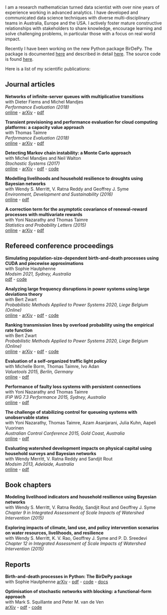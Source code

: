 I am a research mathematician turned data scientist with over nine years of experience working in advanced analytics. I have developed and communicated data science techniques  with diverse multi-disciplinary teams in Australia, Europe and the USA. I actively foster mature constructive relationships with stakeholders to share knowledge, encourage learning and solve challenging problems, in particular those with a focus on real world impact.

Recently I have been working on the new Python package BirDePy. The package is documented [here](https://birdepy.github.io/) and described in detail [here](https://github.com/bpatch/publications/blob/main/birdepy.pdf). The source code is found [here](https://github.com/birdepy/birdepy_project/tree/main/src/birdepy). 

Here is a list of my scientific publications:

## Journal articles

**Networks of infinite-server queues with multiplicative transitions**  
with Dieter Fiems and Michel Mandjes  
*Performance Evaluation (2018)*  
[online](https://www.sciencedirect.com/science/article/pii/S0166531617303814) - [arXiv](https://arxiv.org/abs/1711.04384) - [pdf](https://github.com/bpatch/publications/blob/main/FiemsMandjesPatch2018.pdf)

**Transient provisioning and performance evaluation for cloud computing platforms: a capacity value approach**  
with Thomas Taimre  
*Performance Evaluation (2018)*  
[online](https://www.sciencedirect.com/science/article/pii/S016653161730175X) - [arXiv](https://arxiv.org/abs/1612.01845) - [pdf](https://github.com/bpatch/publications/blob/main/PatchTaimre2018.pdf)  

**Detecting Markov chain instability: a Monte Carlo approach**  
with Michel Mandjes and Neil Walton  
*Stochastic Systems (2017)*  
[online](https://pubsonline.informs.org/doi/pdf/10.1287/stsy.2017.0003) - [arXiv](https://arxiv.org/abs/1608.03257) - [pdf](https://github.com/bpatch/publications/blob/main/MandjesPatchWalton2017.pdf) - [code](https://github.com/bpatch/Markov-Chain-Instability)  

**Modelling livelihoods and household resilience to droughts using Bayesian networks**  
with Wendy S. Merritt, V. Ratna Reddy and Geoffrey J. Syme  
*Environment, Development and Sustainability (2016)*  
[online](https://link.springer.com/article/10.1007/s10668-015-9650-1) - [pdf](https://github.com/bpatch/publications/blob/main/Merritt2016_Article_ModellingLivelihoodsAndHouseho.pdf)  

**A correction term for the asymptotic covariance of renewal-reward processes with multivariate rewards**  
with Yoni Nazarathy and Thomas Taimre  
*Statistics and Probability Letters (2015)*  
[online](https://www.sciencedirect.com/science/article/pii/S0167715215000942#) - [arXiv](https://arxiv.org/abs/1408.1530) - [pdf](https://github.com/bpatch/publications/blob/main/PatchNazarathyTaimre2015.pdf)  

## Refereed conference proceedings

**Simulating population-size-dependent birth-and-death processes using CUDA and piecewise approximations**  
with Sophie Hautphenne  
*Modsim 2021, Sydney, Australia*  
[pdf](https://github.com/bpatch/publications/blob/main/psdbdp_simulation.pdf) - [code]()  

**Analyzing large frequency disruptions in power systems using large deviations theory**  
with Bert Zwart  
*Probabilistic Methods Applied to Power Systems 2020, Liege Belgium (Online)*  
[online](https://ieeexplore.ieee.org/document/9183551) - [arXiv](https://arxiv.org/abs/2002.12675) - [pdf](https://github.com/bpatch/publications/blob/main/power-system-frequency-disruptions.pdf) - [code](https://github.com/bpatch/power-system-frequency-deviations)  

**Ranking transmission lines by overload probability using the empirical rate function**  
with Bert Zwart  
*Probabilistic Methods Applied to Power Systems 2020, Liege Belgium (Online)*  
[online](https://ieeexplore.ieee.org/document/9183567) - [arXiv](https://arxiv.org/abs/2002.12675) - [pdf](https://github.com/bpatch/publications/blob/main/power-system-tail-rank.pdf) - [code](https://github.com/bpatch/power-system-line-rank)  

**Evaluation of a self-organized traffic light policy**  
with Michelle Borm, Thomas Taimre, Ivo Adan  
*Valuetools 2015, Berlin, Germany*  
[online](https://dl.acm.org/citation.cfm?id=2897437) - [pdf](https://github.com/bpatch/publications/blob/main/Borm2015.pdf)  

**Performance of faulty loss systems with persistent connections**  
with Yoni Nazarathy and Thomas Taimre  
*IFIP WG 7.3 Performance 2015, Sydney, Australia*  
[online](https://dl.acm.org/citation.cfm?id=2825242) - [pdf](https://github.com/bpatch/publications/blob/main/PatchNazarathyTaimre2015.pdf)  

**The challenge of stabilizing control for queueing systems with unobservable states**  
with Yoni Nazarathy, Thomas Taimre, Azam Asanjarani, Julia Kuhn, Aapeli Vuorinen  
*Australian Control Conference 2015, Gold Coast, Australia*  
[online](https://ieeexplore.ieee.org/abstract/document/7361960) - [pdf](https://github.com/bpatch/publications/blob/main/AUCC2015.pdf)  

**Evaluating watershed development impacts on physical capital using household surveys and Bayesian networks**  
with Wendy Merritt, V. Ratna Reddy and Sandjit Rout  
*Modsim 2013, Adelaide, Australia*  
[online](http://www.mssanz.org.au/modsim2013/L16/patch.pdf) - [pdf](https://github.com/bpatch/publications/blob/main/patch_modsim2013.pdf)  

## Book chapters

**Modeling livelihood indicators and household resilience using Bayesian networks**  
with Wendy S. Merritt, V. Ratna Reddy, Sandjit Rout and Geoffrey J. Syme  
*Chapter 9 in Integrated Assessment of Scale Impacts of Watershed Intervention (2015)*  

**Exploring impacts of climate, land use, and policy intervention scenarios on water resources, livelihoods, and resilience**  
with Wendy S. Merritt, K. V. Rao, Geoffrey J. Syme and P. D. Sreedevi  
*Chapter 12 in Integrated Assessment of Scale Impacts of Watershed Intervention (2015)*

## Reports

**Birth-and-death processes in Python: The BirDePy package**  
with Sophie Hautphenne
[arXiv](https://arxiv.org/pdf/2110.05067.pdf) - [pdf](https://github.com/bpatch/publications/blob/main/birdepy.pdf) - [code](https://github.com/birdepy/birdepy_project/tree/main/src/birdepy) - [docs](https://birdepy.github.io/)  

**Optimisation of stochastic networks with blocking: a functional-form approach**  
with Mark S. Squillante and Peter M. van de Ven  
[arXiv](https://arxiv.org/pdf/1904.05040v2.pdf) - [pdf](https://github.com/bpatch/publications/blob/main/PatchSquillanteVandeVen2019.pdf) - [code](https://github.com/bpatch/stochastic-networks-with-blocking)  


